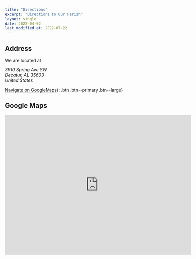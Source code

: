 ```yaml
---
title: "Directions"
excerpt: "Directions to Our Parish"
layout: single
date: 2022-04-02
last_modified_at: 2022-07-22
---
```


## Address

We are located at

<address>
3910 Spring Ave SW<br/>
Decatur, AL 35603<br/>
United States
</address>

[Navigate on GoogleMaps](https://www.google.com/maps/dir/?api=1&destination=3910%20Spring%20Ave%20SW%20Decatur%20AL%2035603){: .btn .btn--primary .btn--large}

## Google Maps

<div class="responsive-video-container">
<iframe src="https://www.google.com/maps/embed?pb=!1m18!1m12!1m3!1d3286.8359567051543!2d-87.00012548429463!3d34.53238388047796!2m3!1f0!2f0!3f0!3m2!1i1024!2i768!4f13.1!3m3!1m2!1s0x0%3A0xca1a6bfcceffa898!2sAnnunciation-Lord%20Church!5e0!3m2!1sen!2sus!4v1648946070272!5m2!1sen!2sus" width="600" height="450" style="border:0;" allowfullscreen="" loading="lazy" referrerpolicy="no-referrer-when-downgrade"></iframe>
</div>
